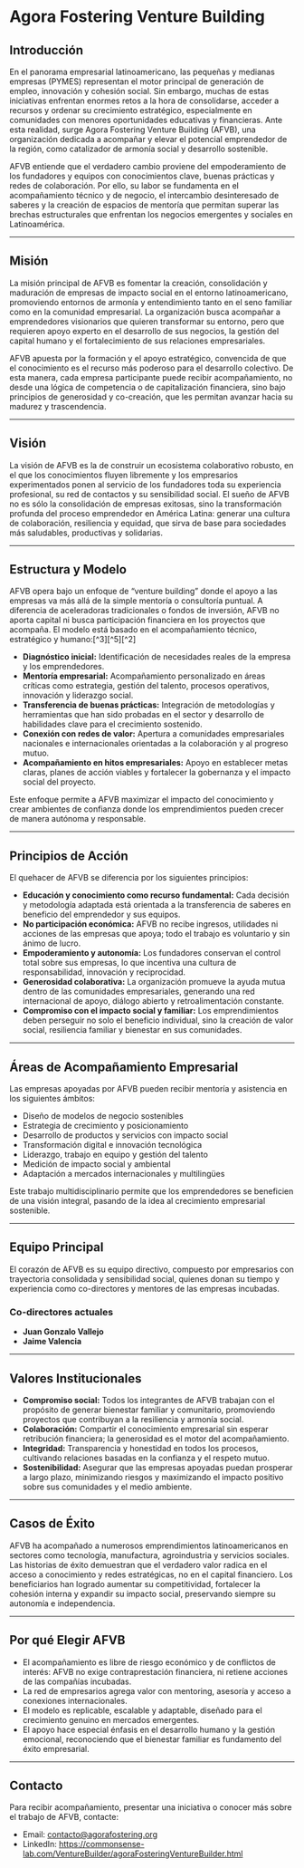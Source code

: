 # Agora Fostering Venture Building

## Introducción

En el panorama empresarial latinoamericano, las pequeñas y medianas empresas (PYMES) representan el motor principal de generación de empleo, innovación y cohesión social. Sin embargo, muchas de estas iniciativas enfrentan enormes retos a la hora de consolidarse, acceder a recursos y ordenar su crecimiento estratégico, especialmente en comunidades con menores oportunidades educativas y financieras. Ante esta realidad, surge Agora Fostering Venture Building (AFVB), una organización dedicada a acompañar y elevar el potencial emprendedor de la región, como catalizador de armonía social y desarrollo sostenible.

AFVB entiende que el verdadero cambio proviene del empoderamiento de los fundadores y equipos con conocimientos clave, buenas prácticas y redes de colaboración. Por ello, su labor se fundamenta en el acompañamiento técnico y de negocio, el intercambio desinteresado de saberes y la creación de espacios de mentoría que permitan superar las brechas estructurales que enfrentan los negocios emergentes y sociales en Latinoamérica.

***

## Misión

La misión principal de AFVB es fomentar la creación, consolidación y maduración de empresas de impacto social en el entorno latinoamericano, promoviendo entornos de armonía y entendimiento tanto en el seno familiar como en la comunidad empresarial. La organización busca acompañar a emprendedores visionarios que quieren transformar su entorno, pero que requieren apoyo experto en el desarrollo de sus negocios, la gestión del capital humano y el fortalecimiento de sus relaciones empresariales.

AFVB apuesta por la formación y el apoyo estratégico, convencida de que el conocimiento es el recurso más poderoso para el desarrollo colectivo. De esta manera, cada empresa participante puede recibir acompañamiento, no desde una lógica de competencia o de capitalización financiera, sino bajo principios de generosidad y co-creación, que les permitan avanzar hacia su madurez y trascendencia.

***

## Visión

La visión de AFVB es la de construir un ecosistema colaborativo robusto, en el que los conocimientos fluyen libremente y los empresarios experimentados ponen al servicio de los fundadores toda su experiencia profesional, su red de contactos y su sensibilidad social. El sueño de AFVB no es sólo la consolidación de empresas exitosas, sino la transformación profunda del proceso emprendedor en América Latina: generar una cultura de colaboración, resiliencia y equidad, que sirva de base para sociedades más saludables, productivas y solidarias.

***

## Estructura y Modelo

AFVB opera bajo un enfoque de “venture building” donde el apoyo a las empresas va más allá de la simple mentoría o consultoría puntual. A diferencia de aceleradoras tradicionales o fondos de inversión, AFVB no aporta capital ni busca participación financiera en los proyectos que acompaña. El modelo está basado en el acompañamiento técnico, estratégico y humano:[^3][^5][^2]

- **Diagnóstico inicial:** Identificación de necesidades reales de la empresa y los emprendedores.
- **Mentoría empresarial:** Acompañamiento personalizado en áreas críticas como estrategia, gestión del talento, procesos operativos, innovación y liderazgo social.
- **Transferencia de buenas prácticas:** Integración de metodologías y herramientas que han sido probadas en el sector y desarrollo de habilidades clave para el crecimiento sostenido.
- **Conexión con redes de valor:** Apertura a comunidades empresariales nacionales e internacionales orientadas a la colaboración y al progreso mutuo.
- **Acompañamiento en hitos empresariales:** Apoyo en establecer metas claras, planes de acción viables y fortalecer la gobernanza y el impacto social del proyecto.

Este enfoque permite a AFVB maximizar el impacto del conocimiento y crear ambientes de confianza donde los emprendimientos pueden crecer de manera autónoma y responsable.

***

## Principios de Acción

El quehacer de AFVB se diferencia por los siguientes principios:

- **Educación y conocimiento como recurso fundamental:** Cada decisión y metodología adaptada está orientada a la transferencia de saberes en beneficio del emprendedor y sus equipos.
- **No participación económica:** AFVB no recibe ingresos, utilidades ni acciones de las empresas que apoya; todo el trabajo es voluntario y sin ánimo de lucro.
- **Empoderamiento y autonomía:** Los fundadores conservan el control total sobre sus empresas, lo que incentiva una cultura de responsabilidad, innovación y reciprocidad.
- **Generosidad colaborativa:** La organización promueve la ayuda mutua dentro de las comunidades empresariales, generando una red internacional de apoyo, diálogo abierto y retroalimentación constante.
- **Compromiso con el impacto social y familiar:** Los emprendimientos deben perseguir no solo el beneficio individual, sino la creación de valor social, resiliencia familiar y bienestar en sus comunidades.

***

## Áreas de Acompañamiento Empresarial

Las empresas apoyadas por AFVB pueden recibir mentoría y asistencia en los siguientes ámbitos:

- Diseño de modelos de negocio sostenibles
- Estrategia de crecimiento y posicionamiento
- Desarrollo de productos y servicios con impacto social
- Transformación digital e innovación tecnológica
- Liderazgo, trabajo en equipo y gestión del talento
- Medición de impacto social y ambiental
- Adaptación a mercados internacionales y multilingües

Este trabajo multidisciplinario permite que los emprendedores se beneficien de una visión integral, pasando de la idea al crecimiento empresarial sostenible.

***

## Equipo Principal

El corazón de AFVB es su equipo directivo, compuesto por empresarios con trayectoria consolidada y sensibilidad social, quienes donan su tiempo y experiencia como co-directores y mentores de las empresas incubadas.

### Co-directores actuales
- **Juan Gonzalo Vallejo**
- **Jaime Valencia**


***

## Valores Institucionales

- **Compromiso social:** Todos los integrantes de AFVB trabajan con el propósito de generar bienestar familiar y comunitario, promoviendo proyectos que contribuyan a la resiliencia y armonía social.
- **Colaboración:** Compartir el conocimiento empresarial sin esperar retribución financiera; la generosidad es el motor del acompañamiento.
- **Integridad:** Transparencia y honestidad en todos los procesos, cultivando relaciones basadas en la confianza y el respeto mutuo.
- **Sostenibilidad:** Asegurar que las empresas apoyadas puedan prosperar a largo plazo, minimizando riesgos y maximizando el impacto positivo sobre sus comunidades y el medio ambiente.

***

## Casos de Éxito

AFVB ha acompañado a numerosos emprendimientos latinoamericanos en sectores como tecnología, manufactura, agroindustria y servicios sociales. Las historias de éxito demuestran que el verdadero valor radica en el acceso a conocimiento y redes estratégicas, no en el capital financiero. Los beneficiarios han logrado aumentar su competitividad, fortalecer la cohesión interna y expandir su impacto social, preservando siempre su autonomía e independencia.

***

## Por qué Elegir AFVB

- El acompañamiento es libre de riesgo económico y de conflictos de interés: AFVB no exige contraprestación financiera, ni retiene acciones de las compañías incubadas.
- La red de empresarios agrega valor con mentoring, asesoría y acceso a conexiones internacionales.
- El modelo es replicable, escalable y adaptable, diseñado para el crecimiento genuino en mercados emergentes.
- El apoyo hace especial énfasis en el desarrollo humano y la gestión emocional, reconociendo que el bienestar familiar es fundamento del éxito empresarial.

***

## Contacto

Para recibir acompañamiento, presentar una iniciativa o conocer más sobre el trabajo de AFVB, contacte:

- Email: contacto@agorafostering.org
- LinkedIn: https://commonsense-lab.com/VentureBuilder/agoraFosteringVentureBuilder.html
